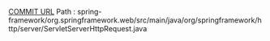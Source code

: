 [COMMIT URL](https://github.com/spring-projects/spring-framework/commit/ae56f3a36122e28c3214c4662bbbe71f69362752)
Path : spring-framework/org.springframework.web/src/main/java/org/springframework/http/server/ServletServerHttpRequest.java